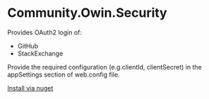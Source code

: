 Community.Owin.Security
=======================

Provides OAuth2 login of:

- GitHub
- StackExchange

Provide the required configuration (e.g.clientId, clientSecret) in the 
appSettings section of web.config file.

[Install via nuget](https://www.nuget.org/packages/Community.Owin.Security/1.0.0-beta2)
